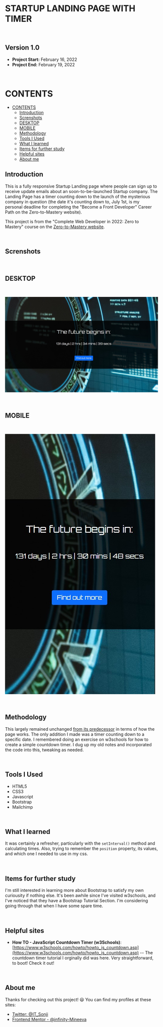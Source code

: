 # STARTUP LANDING PAGE WITH TIMER<!-- omit in toc -->

<br>

## Version 1.0<!-- omit in toc -->

- **Project Start:** February 16, 2022
- **Project End:** February 19, 2022

<br>

# CONTENTS
- [CONTENTS](#contents)
  - [Introduction](#introduction)
  - [Screnshots](#screnshots)
  - [DESKTOP](#desktop)
  - [MOBILE](#mobile)
  - [Methodology](#methodology)
  - [Tools I Used](#tools-i-used)
  - [What I learned](#what-i-learned)
  - [Items for further study](#items-for-further-study)
  - [Helpful sites](#helpful-sites)
  - [About me](#about-me)



Introduction
---
This is a fully responsive Startup Landing page where people can sign up to receive update emails about an soon-to-be-launched Startup company. The Landing Page has a timer counting down to the launch of the mysterious company in question (the date it's counting down to, July 1st, is my personal deadline for completing the "Become a Front Developer" Career Path on the Zero-to-Mastery website).


This project is from the "Complete Web Developer in 2022: Zero to Mastery" course on the [Zero-to-Mastery website](https://zerotomastery.io/).

<br>

Screnshots
---
<br>

## DESKTOP

<br>

![image](images/image1.jpg)

<br>

## MOBILE

<br>

![image](images/image2.jpg)

<br>

Methodology
---

This largely remained unchanged [from its predecessor](https://github.com/Infinity-Mineeva/Startup-Landing-Page) in terms of how the page works. The only addition I made was a timer counting down to a specific date. I remembered doing an exercise on w3schools for how to create a simple countdown timer. I dug up my old notes and incorporated the code into this, tweaking as needed. 

<br>

Tools I Used
---
* HTML5
* CSS3
* Javascript
* Bootstrap
* Mailchimp

<br>

What I learned
---
It was certainly a refresher, particularly with the `setInterval()` method and calculating times. Also, trying to remember the `position` property, its values, and which one I needed to use in my css.

<br>

Items for further study
---
I'm still interested in learning more about Bootstrap to satisfy my own curiousity if nothing else. It's been awhile since I've visited w3schools, and I've noticed that they have a Bootstrap Tutorial Section. I'm considering going through that when I have some spare time.

<br>

Helpful sites
---
- **How TO - JavaScript Countdown Timer (w3Schools)**: [https://www.w3schools.com/howto/howto_js_countdown.asp](https://www.w3schools.com/howto/howto_js_countdown.asp) -- The countdown timer tutorial I orginally did was here. Very straightforward, to boot! Check it out!


<br>

About me
---
Thanks for checking out this project! 😃 You can find my profiles at these sites:
- [Twitter: @IT_Sonji](https://twitter.com/sonji_it)
- [Frontend Mentor - @infinity-Mineeva](https://www.frontendmentor.io/profile/Infinity-Mineeva)
